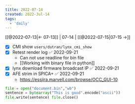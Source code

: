 ```yaml
---
title: 2022-07-14
created: 2022-Jul-14
tags:
  - 'daily'
---
```


[[@2022-07-13|<- 07-13]] | 07-14 | [[@2022-07-15|07-15 ->]]

- [x] CMI show `users/dutran/lynx_cmi_show`
- [x] Retest render log ✅ 2022-09-21
	- Can not use readline for bin file
	- [[Working with binary file in python]]
- [x] lynx download firmware broadcast IP ✅ 2022-09-21
- [x] AFE strim in SPICA+ ✅ 2022-09-21
	- https://essjira.marvell.com/browse/OCC_GUI-10


```python
file = open("document.bin","wb") 
sentence = bytearray("This is good".encode("ascii")) 
file.write(sentence) file.close()
```